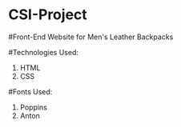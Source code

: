 # CSI-Project

#Front-End Website for Men's Leather Backpacks

#Technologies Used:

1. HTML
2. CSS

#Fonts Used:

1. Poppins
2. Anton
